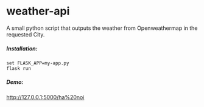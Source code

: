# weather-api
A small python script that outputs the weather from Openweathermap in the requested City.
##### Installation:
```
set FLASK_APP=my-app.py
flask run
```
##### Demo:
http://127.0.0.1:5000/ha%20noi
